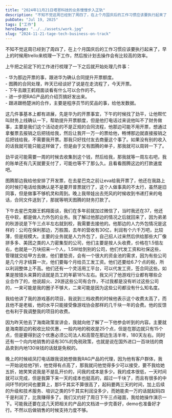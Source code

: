 ```yaml
---
title: "2024年11月21日塔哥科技的业务慢慢步入正轨"
description: "不知不觉这周已经到了周四了，在上个月国庆后的工作习惯应该要执行起来了，早上的时候用trello来梳理一下工作， [&hellip;]"
pubDate: "Jul 19, 2025"
tags: ["工作"]
heroImage: "../../assets/work.jpg"
slug: "2024-11-21-tage-tech-business-on-track"
---
```


不知不觉这周已经到了周四了，在上个月国庆后的工作习惯应该要执行起来了，早上的时候用trello来梳理一下工作，然后按计划去操作会有比较高的效率。

上午把之前定下的工作进行梳理了一下之后就开始处理几件事：

\- 华为那边开票的事，跟进华为确认合同提升开票额度。  
\- 图腾的合同处理，昨天已经谈好了说是在走流程了，今天开票。  
\- 下午去跟王鹤翔面谈看有什么可以合作的不。  
\- 进一步把RAG产品的介绍页搞好发出来。  
\- 跟进跟杨楚洲的合作，主要是程序员节的奖品的事，给他发数据。

这几件事基本上都有进展，先是华为的开票事宜，下午的时候找了劲平，让他帮忙叫财务上线确认一下，帮助提升开票额度，但是他打电话过来说他叫不了财务做事，主要是我们这个活动走的不是正规的合同流程，他那边可能不用开票，想通过拿餐票去报销之后把钱给我，然后让我开一万一的票给他，畅博那边就直接报销之后把钱给我，不需要我开票。那我只好找付友去商量这个事了。如果没有别的收入的话我就可能只能这样做了，但是由于又有图腾的单子，那我就可以周转一下了。

劲平说可能需要一周的时候去收集到这个钱，然后给我，那我就等一周左右吧，我的账单还有几天就要支付了，可能也等不了那么久。且看看图腾这边的打款速度吧。

图腾那边我给他安排了开发票，在去星巴克之前让eva给我开票了，他还在我路上的时候打电话给我确认是不是要开普票就行了，这个人做事真的不太行，虽然是旧同事，但是做事不够机灵和周到。晚上我带娃出去兜风的时候收到书递打来的电话，合同文件送到了，那就等明天图腾的财务打款了。

下午去星巴克跟王鹤翔面谈，我们在多年前就加过微信了，当时我还在37，他还在中软，都是做人力外包的业务。我了解过他那边的情况之后就回来了，因为弟弟的秋游说是下午三点半左右就到校，我需要去接他的。他那边的人力外包情况是这样的：公司在保利那边，万胜围，去年的营收有30亿，利润有个六千万吧，比较薄，但是规模大。主要的业务就是人力外包了，自己招人过来然后供给那些大厂像拼多多、美团之类的人力密集型的公司，他们主要是按人头收费，价格在1.5倍左右，也就是一万块招来一个人，1.5W给到别的公司，他们代发工资和社保这些，管理就交给甲方去做，他们要垫资，会有一个很大的资金池的需求，因为有些公司是几个月才结算一次，他们要每个月给员工发工资。他们还要给6.7个点的税，所以利润整体上不高。他们还有一个灵活用工平台，可以代发工资，签合同这些。如果是按猎头来算的话就是员工的年薪18%左右。我又问了他游戏行业都有哪些企业合作了的，他说超火、29游这些公司有合作，不过我都是没有听过这些公司的，一来可能是我的圈子不够大，二来可能是因为这些公司都没有什么知名度。

我给他讲了我的游戏基的项目，我说到三档收费的时候他表示这个收费太高了，而且他不是老板，他的水平只能接受像游戏协会那样的几千块一年的会费。他的反馈也有利于我调整我的项目的收费。

因为昨天他去了海南政策宣讲会，我就向他了解了一下他参会听到的内容。主要就是海南那边的税收比较优惠，一般内地的税收是25个点，但是在那边就只有15个点，但是要得到这个优惠必须公司法人和高管在那边生活半年，180天左右。同时还有一个向内地销售的话有30%的免税政策，也就是说在国外进口一百块钱的商品卖到内地130块钱的话就是免税的。

晚上的时候岐凤打电话跟我说她想做我RAG产品的代理，因为他有客户群体，我一开始说给他7折，他觉得有点高了，那我就问他觉得多少可以接受，要不我给她五折，她笑笑说我是不是乱开价的，问我的成本是多少。我的成本很低，一天时间就可以完成，但是我算下来一天的成本也挺高的，超过一千块了，而且有很多的中间环节的时间也要算上，那5千其实不算很高了，起码要两三天的时间，加上后续的升级和技术服务、培训之类的5千其实利润没多少，而她能卖一万的话就起码四千是利润了，比我赚得多了。我们又约好了周日下午三点碰面，我给她操作演示一下。可能我还要在这几天把相关的产品的文档进一步完善好，demo也准备好才行。不然以后做销售的时候支持力度不够。
